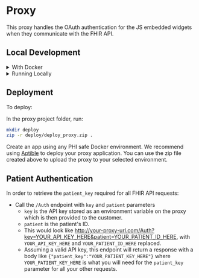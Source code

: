 # Proxy

This proxy handles the OAuth authentication for the JS embedded widgets when they communicate with the FHIR API.

## Local Development

<details>
  <summary>With Docker</summary>

### Environment Variables

```bash
cp .env.example .env
```

Once you have copied the example, go into `.env` and replace the environment variables with valid values from your Canvas instance.
Note that you should register your patient app as a third-party app associated with your canvas instance. The `CLIENT_ID` and `CLIENT_SECRET` needed in your `.env` file is from your created third-party app. Here are [instructions](https://docs.canvasmedical.com/reference/authentication#registering-a-third-party-application-on-canvas) on how to register a new app.

### Build / Run

If you're building the docker containers for the first time, or if you know a dependency has been added (e.g., ruby gem), run this:

```bash
docker-compose build
```

Once the containers have been built, starting the app is just:

```bash
docker-compose up

# And a shortcut for rebuilding containers while spinning them up at the same time:
docker-compose up --build
```

### Running tests

```bash
# Set up the test database
docker-compose run --rm -e RAILS_ENV=test app ./bin/rails db:create db:migrate

# Run specs
docker-compose run --rm app rspec

# Run specs while checking coverage
docker-compose run --rm -e COVERAGE=1 app rspec
```

### Running the Ruby Formatter

```bash
# Check for exceptions:
bundle exec rubocop

# Let Rubocop autocorrect things
bundle exec rubocop -A
```

</details>

<details>
  <summary>Running Locally</summary>

### Tooling and Dependencies

- If you have `asdf` installed, `.tool-versions` is set up for the Ruby version.
- Redis

  - Check for existing Redis by running

    ```bash
    redis-server --version
    ```

  - If Redis isn't installed, install it! If on macOS, with Homebrew installed (above) run

    ```bash
    brew install redis

    # have launchd start Redis now and restart at login
    brew services start redis

    # confirm that Redis started successfully
    brew services ls
    ```

### Application Dependencies

If you don't have Bundler installed for Ruby:

```bash
gem install bundler
```

Install dependencies:

```bash
# Install Ruby gems:
bundle install
```

### Run the application

```bash
bundle exec rails server
```

Then open [http://localhost:3000](http://localhost:3000) with your favorite internet browser.

### Run the test suite

```bash
bundle exec rspec
```

Optionally, run the suite and check coverage:

```bash
COVERAGE=1 bundle exec rspec

# wait for specs to run, and then:
open coverage/index.html
```

### Running the Ruby Formatter

```bash
# Check for exceptions:
bundle exec rubocop

# Let Rubocop autocorrect things
bundle exec rubocop -A
```

</details>

## Deployment

To deploy:

In the proxy project folder, run:

```sh
mkdir deploy
zip -r deploy/deploy_proxy.zip .
```

Create an app using any PHI safe Docker environment. We recommend using [Aptible](https://deploy-docs.aptible.com/docs/apps) to deploy your proxy application. You can use the zip file created above to upload the proxy to your selected environment.

## Patient Authentication

In order to retrieve the `patient_key` required for all FHIR API requests:

- Call the `/Auth` endpoint with `key` and `patient` parameters
  - `key` is the API key stored as an environment variable on the proxy which is then provided to the customer.
  - `patient` is the patient's ID.
  - This would look like http://your-proxy-url.com/Auth?key=YOUR_API_KEY_HERE&patient=YOUR_PATIENT_ID_HERE, with `YOUR_API_KEY_HERE` and `YOUR_PATIENT_ID_HERE` replaced.
  - Assuming a valid API key, this endpoint will return a response with a body like `{"patient_key":"YOUR_PATIENT_KEY_HERE"}` where `YOUR_PATIENT_KEY_HERE` is what you will need for the `patient_key` parameter for all your other requests.
